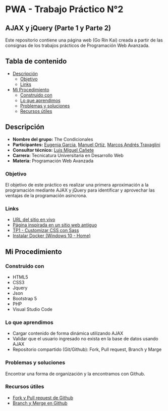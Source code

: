 # PWA - Trabajo Práctico N°2

## AJAX y jQuery (Parte 1 y Parte 2)

Este repositorio contiene una página web (Go Rin Kai) creada a partir de las consignas de los trabajos prácticos de Programación Web Avanzada.

## Tabla de contenido

- [Descripción](#descripción)
  - [Objetivo](#objetivo)
  - [Links](#links)
- [Mi Procedimiento](#mi-procedimiento)
  - [Construido con](#construido-con)
  - [Lo que aprendimos](#lo-que-aprendimos)
  - [Problemas y soluciones](#problemas-y-soluciones)
  - [Recursos útiles](#recursos-útiles)

## Descripción

- <b>Nombre del grupo:</b> The Condicionales
- <b>Participantes:</b> [Eugenia Garcia](https://github.com/Eugenia-2793), [Manuel Ortiz](https://github.com/hctmanuelortiz), [Marcos Andrés Travaglini](https://github.com/Blackpachamame)
- <b>Consultor técnico:</b> [Luis Miguel Cañete](https://github.com/Venserthesojourner)
- <b>Carrera:</b> Tecnicatura Universitaria en Desarrollo Web
- <b>Materia:</b> Programación Web Avanzada

### Objetivo

El objetivo de este práctico es realizar una primera aproximación a la programación mediante AJAX y jQuery para identificar y aprovechar las ventajas de la programación asíncrona.

### Links

- [URL del sitio en vivo](https://blackpachamame.github.io/gorinkai/)
- [Página inspirada en un sitio web antiguo](http://www.gorinkai.com/)
- [TP1 - Customizar CSS con Sass](https://github.com/Blackpachamame/gorinkai/blob/main/README-TP1.md)
- [Instalar Docker (Windows 10 - Home)](https://github.com/Blackpachamame/gorinkai/blob/main/README-u.md)

## Mi Procedimiento

### Construido con

- HTML5
- CSS3
- Jquery
- Json
- Bootstrap 5
- PHP
- Visual Studio Code

### Lo que aprendimos

- Cargar contenido de forma dinámica utilizando AJAX
- Validar que el usuario ingresado no exista en la base de datos usando AJAX
- Repositorio compartido (Git/Github): Fork, Pull request, Branch y Marge

### Problemas y soluciones

Encontrar una forma de organización y la encontramos con Github.

### Recursos útiles

- [Fork y Pull request de Github](https://www.youtube.com/watch?v=xl3nxfbGkzY)
- [Branch y Merge en Github](https://www.youtube.com/watch?v=tFr0Vg1q9Eg&t=689s)
